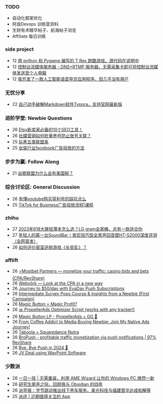### TODO
-  自动化框架优化
-  阿良Devops 训练营资料
-  生财有术精华帖子、航海帖子浏览
-  Affiliate 每日训练

### side project
<!-- sideproject:START -->
-  12 [用 python 和 Pygame 编写的 T Rex 跑酷游戏。源代码在说明中](https://www.youtube.com/watch?v=pZySIXSelCA)
-  12 [控制台流媒体服务器 - DNS+RTMP 服务器，无需采集卡即可将控制台流媒体发送至个人电脑](https://github.com/Aioros/console-streaming-server)
-  12 [我开发了一款人工智能语音导览应用程序，但几乎没有用户](https://www.reddit.com/r/SideProject/comments/18gpp0e/ive_built_an_ai_audio_tour_app_but_have_almost_no/)<!-- sideproject:END -->


### 无忧分享
<!-- ruyo:START -->
-  22 [自己动手破解Markdown软件Typora，支持官网最新版](https://51.ruyo.net/18583.html)<!-- ruyo:END -->

### 进阶学堂: Newbie Questions
<!-- advertcn1:START -->
-  26 [Etsy新卖家必备的10个SEO工具！](https://www.advertcn.com/thread-113458-1-1.html)
-  26 [社媒营销如何批量养号防止账号关联？](https://www.advertcn.com/thread-113449-1-1.html)
-  25 [玩黑五类联盟来](https://www.advertcn.com/thread-113445-1-1.html)
-  25 [女装行业facebook广告投放的方法](https://www.advertcn.com/thread-113441-1-1.html)<!-- advertcn1:END -->

### 步步为赢: Follow Along
<!-- advertcn2:START -->
-  21 [谷歌联盟为什么会有美国税？](https://www.advertcn.com/thread-113411-1-1.html)<!-- advertcn2:END -->

### 综合讨论区: General Discussion
<!-- advertcn3:START -->
-  26 [有懂youtube购买获利号的踩坑点么](https://www.advertcn.com/thread-113448-1-1.html)
-  25 [TikTok for Business广告投放流程|课程](https://www.advertcn.com/thread-113437-1-1.html)<!-- advertcn3:END -->


### zhihu
<!-- zhihu:START -->
-  27 [2023年618大屏轻薄本怎么选？LG gram全家桶，总有一款适合你](http://zhuanlan.zhihu.com/p/632641888?utm_campaign=rss&utm_medium=rss&utm_source=rss&utm_content=title)
-  27 [年轻人的第一台SoundBar！索尼轻巧型全景声回音壁HT-S2000深度评测（全网首发）](http://zhuanlan.zhihu.com/p/630990296?utm_campaign=rss&utm_medium=rss&utm_source=rss&utm_content=title)
-  26 [如何评价密室逃脱游戏《长安乱》？](http://www.zhihu.com/question/563950552/answer/3045961312?utm_campaign=rss&utm_medium=rss&utm_source=rss&utm_content=title)<!-- zhihu:END -->

### afflift
<!-- afflift:START -->
-  26 [⭐️Mostbet Partners — monetize your traffic: casino bids and bets &lpar;CPA/RevShare&rpar;](https://afflift.com/f/threads/%E2%AD%90%EF%B8%8Fmostbet-partners-%E2%80%94-monetize-your-traffic-casino-bids-and-bets-cpa-revshare.7373/)
-  26 [Webvõrk — Look at the CPA in a new way](https://afflift.com/f/threads/webv%C3%B5rk-%E2%80%94-look-at-the-cpa-in-a-new-way.2820/)
-  26 [Journey to $50/day with EvaDav Push Subscriptions](https://afflift.com/f/threads/journey-to-50-day-with-evadav-push-subscriptions.11899/)
-  26 [Intermediate Survey Pops Course &amp; Insights from a Newbie &lpar;First Campaign&rpar;](https://afflift.com/f/threads/intermediate-survey-pops-course-insights-from-a-newbie-first-campaign.12362/)
-  26 [Magic Button = Magic Profit?](https://afflift.com/f/threads/magic-button-magic-profit.12264/)
-  26 [📊 PropellerAds Optimizer Script &lpar;works with any tracker!&rpar;](https://afflift.com/f/threads/%F0%9F%93%8A-propellerads-optimizer-script-works-with-any-tracker.11813/)
-  26 [Magic Button LP - PropellerAds + GG 
🚀](https://afflift.com/f/threads/magic-button-lp-propellerads-gg-%F0%9F%9A%80.12269/)
-  26 [From Coffee Addict to Media Buying Newbie: Join My Native Ads Journey!](https://afflift.com/f/threads/from-coffee-addict-to-media-buying-newbie-join-my-native-ads-journey.11401/)
-  26 [Taboola + Squaredance Nutra](https://afflift.com/f/threads/taboola-squaredance-nutra.11822/)
-  26 [BroPush - profitable traffic monetization via push notifications | 97% RevShare](https://afflift.com/f/threads/bropush-profitable-traffic-monetization-via-push-notifications-97-revshare.7840/)
-  26 [Bye, Bye Push in 2024 🫡](https://afflift.com/f/threads/bye-bye-push-in-2024-%F0%9F%AB%A1.12258/)
-  26 [JV Deal using WayPoint Software](https://afflift.com/f/threads/jv-deal-using-waypoint-software.12358/)<!-- afflift:END -->

### 少数派
<!-- sspai:START -->
-  26 [一日一技 | 无需重装，利用 AME Wizard 让你的 Windows PC 焕然一新](https://sspai.com/post/85256)
-  26 [研究生尾声之际，回顾我与 Obsidian 的四年](https://sspai.com/post/85339)
-  26 [派早报：字节跳动推出线下养车服务、美光科技与福建晋华达成和解等](https://sspai.com/post/85354)
-  25 [派评 | 近期值得关注的 App](https://sspai.com/post/85340)<!-- sspai:END -->

